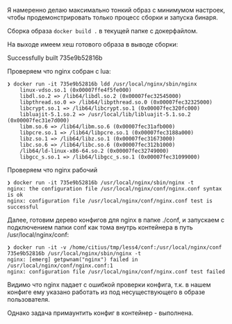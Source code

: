 Я намеренно делаю максимально тонкий образ с минимумом настроек, чтобы продемонстрировать только процесс сборки и запуска бинаря.

Сборка образа `docker build .` в текущей папке с докерфайлом.


На выходе имеем хеш готового образа в выводе сборки:

Successfully built 735e9b52816b


Проверяем что nginx собран с lua:

```
❯ docker run -it 735e9b52816b ldd /usr/local/nginx/sbin/nginx
	linux-vdso.so.1 (0x00007ffe4f5fe000)
	libdl.so.2 => /lib64/libdl.so.2 (0x00007fec32545000)
	libpthread.so.0 => /lib64/libpthread.so.0 (0x00007fec32325000)
	libcrypt.so.1 => /lib64/libcrypt.so.1 (0x00007fec320fc000)
	libluajit-5.1.so.2 => /usr/local/lib/libluajit-5.1.so.2 (0x00007fec31e7d000)
	libm.so.6 => /lib64/libm.so.6 (0x00007fec31afb000)
	libpcre.so.1 => /lib64/libpcre.so.1 (0x00007fec3188a000)
	libz.so.1 => /lib64/libz.so.1 (0x00007fec31673000)
	libc.so.6 => /lib64/libc.so.6 (0x00007fec312b1000)
	/lib64/ld-linux-x86-64.so.2 (0x00007fec32749000)	
	libgcc_s.so.1 => /lib64/libgcc_s.so.1 (0x00007fec31099000)
```

Проверяем что nginx рабочий

```
❯ docker run -it 735e9b52816b /usr/local/nginx/sbin/nginx -t
nginx: the configuration file /usr/local/nginx/conf/nginx.conf syntax is ok
nginx: configuration file /usr/local/nginx/conf/nginx.conf test is successful
```

Далее, готовим дерево конфигов для nginx в папке ./conf, и запускаем с подключением папки conf как тома внутрь контейнера в путь /usr/local/nginx/conf:

```
❯ docker run -it -v /home/citius/tmp/less4/conf:/usr/local/nginx/conf 735e9b52816b /usr/local/nginx/sbin/nginx -t
nginx: [emerg] getpwnam("nginx") failed in /usr/local/nginx/conf/nginx.conf:1
nginx: configuration file /usr/local/nginx/conf/nginx.conf test failed
```

Видимо что nginx падает с ошибкой проверки конфига, т.к. в нашем конфиге ему указано работать из под несуществующего в образе пользователя.

Однако задача примаунтить конфиг в контейнер - выполнена.
